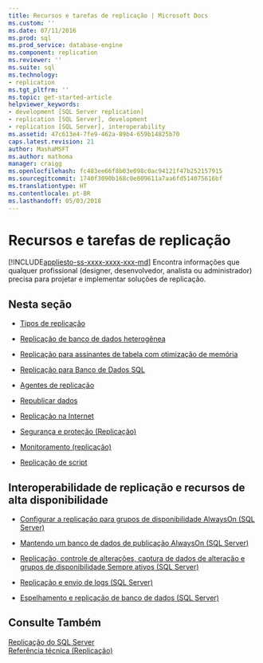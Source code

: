 ```yaml
---
title: Recursos e tarefas de replicação | Microsoft Docs
ms.custom: ''
ms.date: 07/11/2016
ms.prod: sql
ms.prod_service: database-engine
ms.component: replication
ms.reviewer: ''
ms.suite: sql
ms.technology:
- replication
ms.tgt_pltfrm: ''
ms.topic: get-started-article
helpviewer_keywords:
- development [SQL Server replication]
- replication [SQL Server], development
- replication [SQL Server], interoperability
ms.assetid: 47c613e4-7fe9-462a-89b4-659b14825b70
caps.latest.revision: 21
author: MashaMSFT
ms.author: mathoma
manager: craigg
ms.openlocfilehash: fc483ee66f8b03e098c0ac94121f47b252157915
ms.sourcegitcommit: 1740f3090b168c0e809611a7aa6fd514075616bf
ms.translationtype: HT
ms.contentlocale: pt-BR
ms.lasthandoff: 05/03/2018
---
```

# <a name="replication-features-and-tasks"></a>Recursos e tarefas de replicação
[!INCLUDE[appliesto-ss-xxxx-xxxx-xxx-md](../../includes/appliesto-ss-xxxx-xxxx-xxx-md.md)]
  Encontra informações que qualquer profissional (designer, desenvolvedor, analista ou administrador) precisa para projetar e implementar soluções de replicação.  
  
## <a name="in-this-section"></a>Nesta seção  
  
-   [Tipos de replicação](../../relational-databases/replication/types-of-replication.md)  
  
-   [Replicação de banco de dados heterogênea](../../relational-databases/replication/non-sql/heterogeneous-database-replication.md)  
  
-   [Replicação para assinantes de tabela com otimização de memória](../../relational-databases/replication/replication-to-memory-optimized-table-subscribers.md)  
  
-   [Replicação para Banco de Dados SQL](../../relational-databases/replication/replication-to-sql-database.md)  
  
-   [Agentes de replicação](../../relational-databases/replication/agents/replication-agents.md)  
  
-   [Republicar dados](../../relational-databases/replication/republish-data.md)  
  
-   [Replicação na Internet](../../relational-databases/replication/replication-over-the-internet.md)  
  
-   [Segurança e proteção &#40;Replicação&#41;](../../relational-databases/replication/security/security-and-protection-replication.md)  
  
-   [Monitoramento &#40;replicação&#41;](../../relational-databases/replication/monitor/monitoring-replication.md)  
  
-   [Replicação de script](../../relational-databases/replication/scripting-replication.md)  
  
##  <a name="Interoperability"></a> Interoperabilidade de replicação e recursos de alta disponibilidade  
  
-   [Configurar a replicação para grupos de disponibilidade AlwaysOn &#40;SQL Server&#41;](../../database-engine/availability-groups/windows/configure-replication-for-always-on-availability-groups-sql-server.md)  
  
-   [Mantendo um banco de dados de publicação AlwaysOn &#40;SQL Server&#41;](../../database-engine/availability-groups/windows/maintaining-an-always-on-publication-database-sql-server.md)  
  
-   [Replicação, controle de alterações, captura de dados de alteração e grupos de disponibilidade Sempre ativos &#40;SQL Server&#41;](../../database-engine/availability-groups/windows/replicate-track-change-data-capture-always-on-availability.md)  
  
-   [Replicação e envio de logs &#40;SQL Server&#41;](../../database-engine/log-shipping/log-shipping-and-replication-sql-server.md)  
  
-   [Espelhamento e replicação de banco de dados &#40;SQL Server&#41;](../../database-engine/database-mirroring/database-mirroring-and-replication-sql-server.md)  
  
## <a name="see-also"></a>Consulte Também  
 [Replicação do SQL Server](../../relational-databases/replication/sql-server-replication.md)   
 [Referência técnica &#40;Replicação&#41;](../../relational-databases/replication/technical-reference-replication.md)  
  
  
